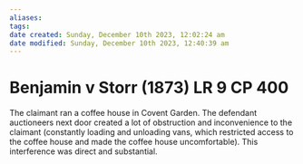 ```yaml
---
aliases: 
tags: 
date created: Sunday, December 10th 2023, 12:02:24 am
date modified: Sunday, December 10th 2023, 12:40:39 am
---
```


# Benjamin v Storr (1873) LR 9 CP 400

The claimant ran a coffee house in Covent Garden. The defendant auctioneers next door created a lot of obstruction and inconvenience to the claimant (constantly loading and unloading vans, which restricted access to the coffee house and made the coffee house uncomfortable). This interference was direct and substantial.
